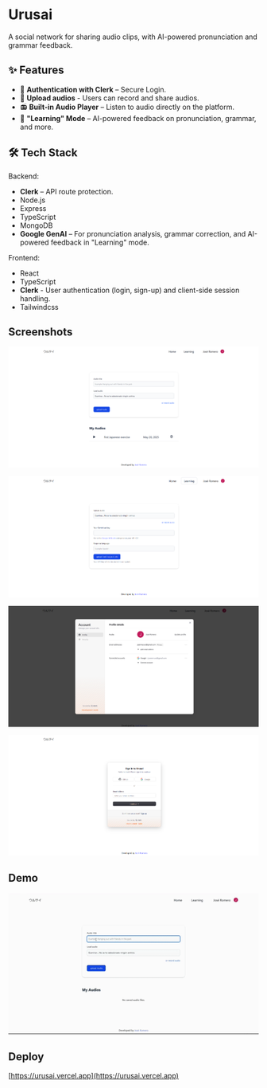 # Urusai

A social network for sharing audio clips, with AI-powered pronunciation and grammar feedback.

## ✨ Features

- 🔐 **Authentication with Clerk** – Secure Login.
- 🎤 **Upload audios** - Users can record and share audios.
- 📻 **Built-in Audio Player** – Listen to audio directly on the platform.
- 🤖 **"Learning" Mode** – AI-powered feedback on pronunciation, grammar, and more.

## 🛠️ Tech Stack

Backend:

- **Clerk** – API route protection.
- Node.js
- Express
- TypeScript
- MongoDB
- **Google GenAI** – For pronunciation analysis, grammar correction, and AI-powered feedback in "Learning" mode. 

Frontend:

- React
- TypeScript
- **Clerk** - User authentication (login, sign-up) and client-side session handling.
- Tailwindcss

## Screenshots

![imagen 1](https://raw.githubusercontent.com/JosenRomero/Urusai/main/docs/img1.png)

![imagen 2](https://raw.githubusercontent.com/JosenRomero/Urusai/main/docs/img2.png)

![imagen 3](https://raw.githubusercontent.com/JosenRomero/Urusai/main/docs/img3.png)

![imagen 4](https://raw.githubusercontent.com/JosenRomero/Urusai/main/docs/img4.png)

## Demo

![demo](https://raw.githubusercontent.com/JosenRomero/Urusai/main/docs/demo.gif)

## Deploy 

[https://urusai.vercel.app](https://urusai.vercel.app)
